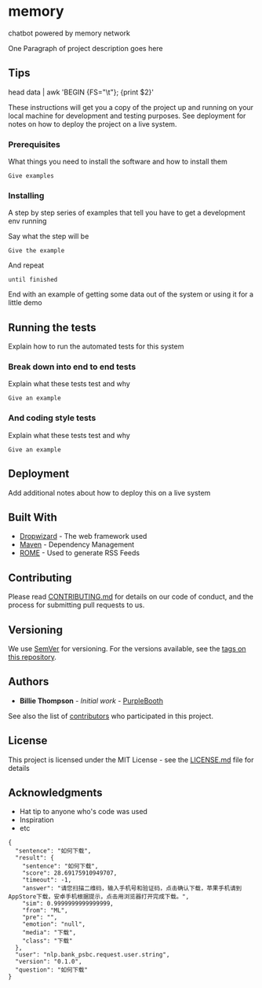 # memory
chatbot powered by memory network

One Paragraph of project description goes here

## Tips
head data | awk 'BEGIN {FS="\t"}; {print $2}'

These instructions will get you a copy of the project up and running on your local machine for development and testing purposes. See deployment for notes on how to deploy the project on a live system.

### Prerequisites

What things you need to install the software and how to install them

```
Give examples
```

### Installing

A step by step series of examples that tell you have to get a development env running

Say what the step will be

```
Give the example
```

And repeat

```
until finished
```

End with an example of getting some data out of the system or using it for a little demo

## Running the tests

Explain how to run the automated tests for this system

### Break down into end to end tests

Explain what these tests test and why

```
Give an example
```

### And coding style tests

Explain what these tests test and why

```
Give an example
```

## Deployment

Add additional notes about how to deploy this on a live system

## Built With

* [Dropwizard](http://www.dropwizard.io/1.0.2/docs/) - The web framework used
* [Maven](https://maven.apache.org/) - Dependency Management
* [ROME](https://rometools.github.io/rome/) - Used to generate RSS Feeds

## Contributing

Please read [CONTRIBUTING.md](https://gist.github.com/PurpleBooth/b24679402957c63ec426) for details on our code of conduct, and the process for submitting pull requests to us.

## Versioning

We use [SemVer](http://semver.org/) for versioning. For the versions available, see the [tags on this repository](https://github.com/your/project/tags).

## Authors

* **Billie Thompson** - *Initial work* - [PurpleBooth](https://github.com/PurpleBooth)

See also the list of [contributors](https://github.com/your/project/contributors) who participated in this project.

## License

This project is licensed under the MIT License - see the [LICENSE.md](LICENSE.md) file for details

## Acknowledgments

* Hat tip to anyone who's code was used
* Inspiration
* etc

```
{
  "sentence": "如何下载",
  "result": {
    "sentence": "如何下载",
    "score": 28.69175910949707,
    "timeout": -1,
    "answer": "请您扫描二维码，输入手机号和验证码，点击确认下载，苹果手机请到AppStore下载，安卓手机根据提示，点击用浏览器打开完成下载。",
    "sim": 0.9999999999999999,
    "from": "ML",
    "pre": "",
    "emotion": "null",
    "media": "下载",
    "class": "下载"
  },
  "user": "nlp.bank_psbc.request.user.string",
  "version": "0.1.0",
  "question": "如何下载"
}
```